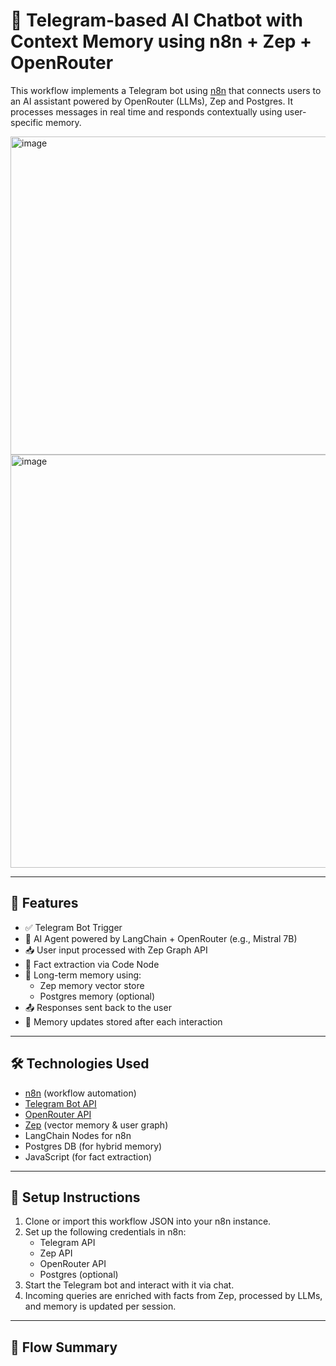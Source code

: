 # 🧠 Telegram-based AI Chatbot with Context Memory using n8n + Zep + OpenRouter

This workflow implements a Telegram bot using [n8n](https://n8n.io/) that connects users to an AI assistant powered by OpenRouter (LLMs), Zep and Postgres. It processes messages in real time and responds contextually using user-specific memory.



<img width="1006" height="509" alt="image" src="https://github.com/user-attachments/assets/a55cd33b-b35e-44ff-9023-ed2ece036c3b" />
<img width="1271" height="661" alt="image" src="https://github.com/user-attachments/assets/36ad0cf5-b28e-4cde-a030-3cbcae947b77" />


---

## 🚀 Features

- ✅ Telegram Bot Trigger
- 🧠 AI Agent powered by LangChain + OpenRouter (e.g., Mistral 7B)
- 📥 User input processed with Zep Graph API
- 🧾 Fact extraction via Code Node
- 🧠 Long-term memory using:
  - Zep memory vector store
  - Postgres memory (optional)
- 📤 Responses sent back to the user
- 🧠 Memory updates stored after each interaction

---

## 🛠️ Technologies Used

- [n8n](https://n8n.io/) (workflow automation)
- [Telegram Bot API](https://core.telegram.org/bots/api)
- [OpenRouter API](https://openrouter.ai/)
- [Zep](https://getzep.com/) (vector memory & user graph)
- LangChain Nodes for n8n
- Postgres DB (for hybrid memory)
- JavaScript (for fact extraction)

---

## 📌 Setup Instructions

1. Clone or import this workflow JSON into your n8n instance.
2. Set up the following credentials in n8n:
   - Telegram API
   - Zep API
   - OpenRouter API
   - Postgres (optional)
3. Start the Telegram bot and interact with it via chat.
4. Incoming queries are enriched with facts from Zep, processed by LLMs, and memory is updated per session.

---

## 🧠 Flow Summary

